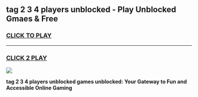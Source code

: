 
## tag 2 3 4 players unblocked - Play Unblocked Gmaes & Free
<h3>
<a href="https://news.freeplayer.one?title=tag_2_3_4_players_unblocked&ref=16F">CLICK TO PLAY</a></h3>
<hr>

<h3>
<a href="https://news.freeplayer.one?title=tag_2_3_4_players_unblocked&ref=16F">CLICK 2 PLAY</a>
  
</h3>

<a href="https://news.freeplayer.one?title=tag_2_3_4_players_unblocked&ref=16F/"><img src="https://clearcache.store/games.png"></a>


**tag 2 3 4 players unblocked games unblocked: Your Gateway to Fun and Accessible Online Gaming**
